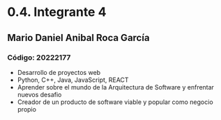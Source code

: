 # 0.4. Integrante 4

## Mario Daniel Anibal Roca García
### Código: 20222177
- Desarrollo de proyectos web 
- Python, C++, Java, JavaScript, REACT
- Aprender sobre el mundo de la Arquitectura de Software y enfrentar nuevos desafio
- Creador de un producto de software viable y popular como negocio propio
